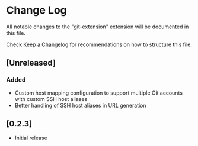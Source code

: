 # Change Log

All notable changes to the "git-extension" extension will be documented in this file.

Check [Keep a Changelog](http://keepachangelog.com/) for recommendations on how to structure this file.

## [Unreleased]

### Added
- Custom host mapping configuration to support multiple Git accounts with custom SSH host aliases
- Better handling of SSH host aliases in URL generation

## [0.2.3]
- Initial release